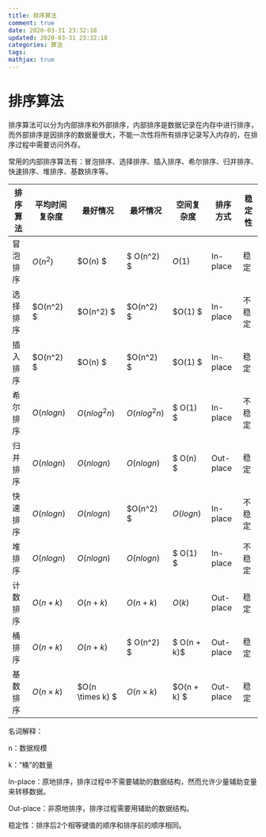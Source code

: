 ```yaml
---
title: 排序算法
comment: true
date: 2020-03-31 23:32:18
updated: 2020-03-31 23:32:18
categories: 算法
tags:
mathjax: true
---
```


# 排序算法

排序算法可以分为内部排序和外部排序，内部排序是数据记录在内存中进行排序，而外部排序是因排序的数据量很大，不能一次性将所有排序记录写入内存的，在排序过程中需要访问外存。

常用的内部排序算法有：冒泡排序、选择排序、插入排序、希尔排序、归并排序、快速排序、堆排序、基数排序等。

| 排序算法 | 平均时间复杂度  | 最好情况         | 最坏情况        | 空间复杂度  | 排序方式  | 稳定性 |
| -------- | --------------- | ---------------- | --------------- | ----------- | --------- | ------ |
| 冒泡排序 | $O(n^2)$        | $O(n) $          | $ O(n^2) $      | $O(1)$      | In-place  | 稳定   |
| 选择排序 | $O(n^2) $       | $O(n^2) $        | $O(n^2) $       | $O(1) $     | In-place | 不稳定 |
| 插入排序 | $O(n^2) $       | $O(n) $          | $O(n^2) $       | $O(1) $     | In-place | 稳定 |
| 希尔排序 | $O(n logn)$     | $O(nlog^2 n)$    | $O(nlog^2 n)$   | $ O(1) $    | In-place | 不稳定 |
| 归并排序 | $O(n log n)$    | $O(n log n)$     | $O(n log n)$    | $ O(n) $    | Out-place | 稳定 |
| 快速排序 | $O(n log n)$    | $O(n log n)$     | $O(n^2) $       | $O(log n)$  | In-place | 不稳定 |
| 堆排序   | $O(n log n)$    | $O(n log n)$    | $O(n log n)$   | $ O(1) $  | In-place | 不稳定 |
| 计数排序 | $O(n + k)$      | $O(n + k)$       | $O(n + k)$      | $O(k)$      | Out-place | 稳定 |
| 桶排序   | $O(n + k)$      | $O(n + k)$       | $ O(n^2) $    | $ O(n + k)$ | Out-place | 稳定 |
| 基数排序 | $O(n \times k)$ | $O(n \times k) $ | $O(n \times k)$ | $O(n + k) $ | Out-place | 稳定 |

名词解释：

n：数据规模

k：“桶”的数量

In-place：原地排序，排序过程中不需要辅助的数据结构，然而允许少量辅助变量来转移数据。

Out-place：非原地排序，排序过程需要用辅助的数据结构。

稳定性：排序后2个相等键值的顺序和排序前的顺序相同。